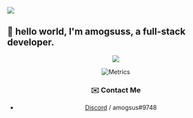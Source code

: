![](https://hit.yhype.me/github/profile?user_id=72696414)
## :wave: hello world, I'm amogsuss, a full-stack developer.

<div align="center"><img src="https://github-profile-trophy.vercel.app/?username=DeltaCoderr&theme=dracula&count_private=true">


![Metrics](https://metrics.lecoq.io/amogsuss?template=classic&pagespeed=1&languages=1&repositories=1&achievements=1&tweets=1&notable=1&repositories=100&repositories.batch=100&repositories.forks=false&repositories.affiliations=owner&languages.limit=8&languages.threshold=0%25&languages.colors=github&languages.aliases=JS%20HTML%20CSS%20&languages.sections=most-used&languages.indepth=false&languages.analysis.timeout=15&languages.categories=markup%2C%20programming&languages.recent.categories=markup%2C%20programming&languages.recent.load=300&languages.recent.days=14&achievements.threshold=C&achievements.secrets=true&achievements.display=detailed&achievements.limit=0&notable.from=organization&notable.repositories=false&notable.indepth=false&notable.types=commit&pagespeed.url=https%3A%2F%2Famogsuss.cf%2F&pagespeed.detailed=true&pagespeed.screenshot=true&tweets.attachments=false&tweets.limit=2&tweets.user=amogsuss&config.timezone=Europe%2FKaliningrad)


### ✉️ Contact Me

- [Discord](https://discord.com/users/643425335924490260) / amogsus#9748
